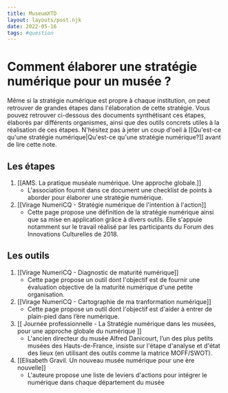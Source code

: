 ```yaml
---
title: MuseumXTD
layout: layouts/post.njk
date: 2022-05-16
tags: #question
---
```


# Comment élaborer une stratégie numérique pour un musée ?
Même si la stratégie numérique est propre à chaque institution, on peut retrouver de grandes étapes dans l'élaboration de cette stratégie. Vous pouvez retrouver ci-dessous des documents synthétisant ces étapes, élaborés par différents organismes, ainsi que des outils concrets utiles à la réalisation de ces étapes.
N'hésitez pas à jeter un coup d'oeil à [[Qu'est-ce qu'une stratégie numérique|Qu'est-ce qu'une stratégie numérique?]] avant de lire cette note.  

## Les étapes 
1. [[AMS. La pratique muséale numérique. Une approche globale.]]
	- L'association fournit dans ce document une checklist de points à aborder pour élaborer une stratégie numérique. 
2. [[Virage NumeriCQ - Stratégie numérique de l'intention à l'action]]
	- Cette page propose une définition de la stratégie numérique ainsi que sa mise en application grâce à divers outils. Elle s'appuie notamment sur le travail réalisé par les participants du Forum des Innovations Culturelles de 2018. 


## Les outils
1. [[Virage NumeriCQ - Diagnostic de maturité numérique]]
	- Cette page propose un outil dont l'objectif est de fournir une évaluation objective de la maturité numérique d'une petite organisation.  
2. [[Virage NumeriCQ - Cartographie de ma tranformation numérique]]
	- Cette page propose un outil dont l'objectif est d'aider à entrer de plain-pied dans l’ère numérique. 
3. [[ Journée professionnelle - La Stratégie numérique dans les musées, pour une approche globale du numérique ]] 
	- L'ancien directeur du musée Alfred Danicourt, l’un des plus petits musées des Hauts-de-France, insiste sur l'étape d'analyse et d'état des lieux (en utilisant des outils comme la matrice MOFF/SWOT). 
4. [[Elisabeth Gravil. Un nouveau musée numérique pour une ère nouvelle]]
	- L'auteure propose une liste de leviers d'actions pour intégrer le numérique dans chaque département du musée
